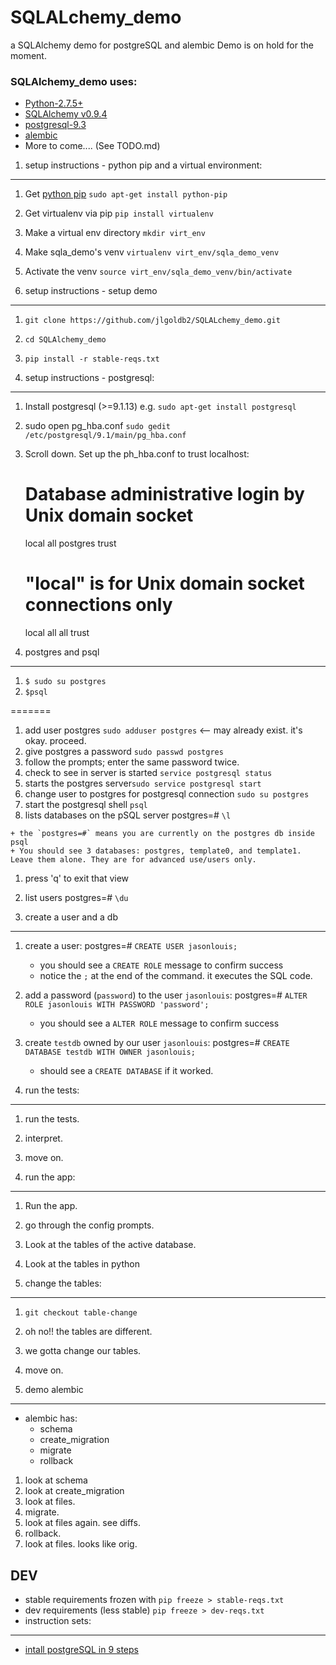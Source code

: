 SQLALchemy_demo
===============

a SQLAlchemy demo for postgreSQL and alembic
Demo is on hold for the moment.

### SQLAlchemy_demo uses:

+ [Python-2.7.5+](https://www.python.org/download/releases/2.7.5 "Python") 
+ [SQLAlchemy v0.9.4 ](http://docs.sqlalchemy.org/en/rel_0_9/ "SQLAlchemy")
+ [postgresql-9.3](http://www.postgresql.org/download/linux/debian/ "postgres")
+ [alembic](http://alembic.readthedocs.org/en/latest/ "alembic")
+ More to come.... (See TODO.md)


1. setup instructions - python pip and a virtual environment:
---------------
  1. Get [python pip](http://pip.readthedocs.org/en/latest/installing.html "pip") `sudo apt-get install python-pip`
  1. Get virtualenv via pip `pip install virtualenv`
  1. Make a virtual env directory `mkdir virt_env`
  1. Make sqla_demo's venv `virtualenv virt_env/sqla_demo_venv`
  1. Activate the venv `source virt_env/sqla_demo_venv/bin/activate` 

2. setup instructions - setup demo
-------------
  1. `git clone https://github.com/jlgoldb2/SQLALchemy_demo.git`
  1. `cd SQLAlchemy_demo`
  1. `pip install -r stable-reqs.txt`




3. setup instructions - postgresql:
---------------
  1. Install postgresql (>=9.1.13) e.g. `sudo apt-get install postgresql`
  1. sudo open pg_hba.conf `sudo gedit /etc/postgresql/9.1/main/pg_hba.conf`
  1. Scroll down. Set up the ph_hba.conf to trust localhost:

        # Database administrative login by Unix domain socket
        local   all     postgres                         trust
        
        # "local" is for Unix domain socket connections only
        local   all     all                             trust

    

        
  

4. postgres and psql
---------------

  1. `$ sudo su postgres`
  2. `$psql`
 
=======
  1.  add user postgres `sudo adduser postgres`  <-- may already exist. it's okay. proceed.
  1. give postgres a password `sudo passwd postgres`
  1. follow the prompts; enter the same password twice.
  1. check to see in server is started `service postgresql status`
  1. starts the postgres server`sudo service postgresql start` 
  1. change user to postgres for postgresql connection `sudo su postgres`
  1. start the postgresql shell `psql`
  1. lists databases on the pSQL server postgres=# `\l`

    + the `postgres=#` means you are currently on the postgres db inside psql
    + You should see 3 databases: postgres, template0, and template1. Leave them alone. They are for advanced use/users only.
  
  1. press 'q' to exit that view
  1. list users postgres=# `\du`


5. create a user and a db
-----------

  1. create a user: postgres=# `CREATE USER jasonlouis;`
      + you should see a `CREATE ROLE` message to confirm success
      + notice the `;` at the end of the command. it executes the SQL code.
  1. add a password (`password`) to the user `jasonlouis`: postgres=# `ALTER ROLE jasonlouis WITH PASSWORD 'password';`
      + you should see a `ALTER ROLE` message to confirm success
  1. create `testdb` owned by our user `jasonlouis`: postgres=# `CREATE DATABASE testdb WITH OWNER jasonlouis;`
      + should see a `CREATE DATABASE` if it worked.

6. run the tests:
----------
  1. run the tests.
  1. interpret.
  1. move on.

7. run the app: 
------------
  1. Run the app.
  1. go through the config prompts.
  1. Look at the tables of the active database.
  1. Look at the tables in python

8. change the tables:
------------
  1. `git checkout table-change`
  1. oh no!! the tables are different. 
  1. we gotta change our tables.
  1. move on.

9. demo alembic
------
  * alembic has: 
    + schema
    + create_migration
    + migrate
    + rollback

  1. look at schema
  1. look at create_migration
  1. look at files.
  1. migrate.
  1. look at files again. see diffs.
  1. rollback.
  1. look at files. looks like orig.


DEV
------ 
+ stable requirements frozen with `pip freeze > stable-reqs.txt`
+ dev requirements (less stable)  `pip freeze > dev-reqs.txt`
+ instruction sets:
-------
  + [intall postgreSQL in 9 steps](http://www.thegeekstuff.com/2009/04/linux-postgresql-install-and-configure-from-source/ "postgresql install")
